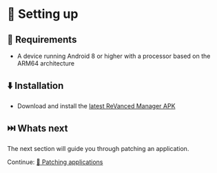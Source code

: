 # 👶 Setting up
## 📝 Requirements
- A device running Android 8 or higher with a processor based on the ARM64 architecture

## ⬇️ Installation
- Download and install the [latest ReVanced Manager APK](https://github.com/revanced/revanced-manager/releases/latest)

## ⏭️ Whats next
The next section will guide you through patching an application.

Continue: [🧩 Patching applications](1_patching-applications.md)